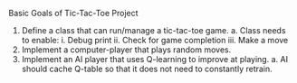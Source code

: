 Basic Goals of Tic-Tac-Toe Project

1. Define a class that can run/manage a tic-tac-toe game.
    a. Class needs to enable: 
        i. Debug print
        ii. Check for game completion
        iii. Make a move
2. Implement a computer-player that plays random moves.
3. Implement an AI player that uses Q-learning to improve at playing.
    a. AI should cache Q-table so that it does not need to constantly retrain. 